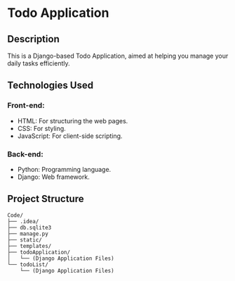 # Todo Application

## Description

This is a Django-based Todo Application, aimed at helping you manage your daily tasks efficiently.

## Technologies Used

### Front-end:

- HTML: For structuring the web pages.
- CSS: For styling.
- JavaScript: For client-side scripting.

### Back-end:

- Python: Programming language.
- Django: Web framework.

## Project Structure

```plaintext
Code/
├── .idea/
├── db.sqlite3
├── manage.py
├── static/
├── templates/
├── todoApplication/
│   └── (Django Application Files)
└── todoList/
    └── (Django Application Files)